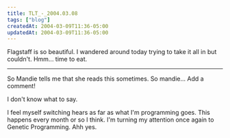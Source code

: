 ```yaml
---
title: TLT_-_2004.03.08
tags: ["blog"]
createdAt: 2004-03-09T11:36-05:00
updatedAt: 2004-03-09T11:36-05:00
---
```


Flagstaff is so beautiful. I wandered around today trying to take it all in but couldn't. Hmm... time to eat.

----

So Mandie tells me that she reads this sometimes. So mandie... Add a comment!

I don't know what to say.

I feel myself switching hears as far as what I'm programming goes. This happens every month or so I think. I'm turning my attention once again to Genetic Programming. Ahh yes.


